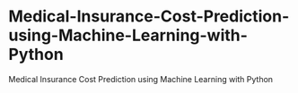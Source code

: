 # Medical-Insurance-Cost-Prediction-using-Machine-Learning-with-Python
Medical Insurance Cost Prediction using Machine Learning with Python
